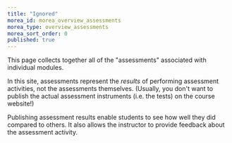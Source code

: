 ```yaml
---
title: "Ignored"
morea_id: morea_overview_assessments
morea_type: overview_assessments
morea_sort_order: 0
published: true
---
```


This page collects together all of the "assessments" associated with individual modules.

In this site, assessments represent the *results* of performing assessment activities, not the assessments themselves.  (Usually, you don't want to publish the actual assessment instruments (i.e. the tests) on the course website!)

Publishing assessment results enable students to see how well they did compared to others.  It also allows the instructor to provide feedback about the assessment activity.
